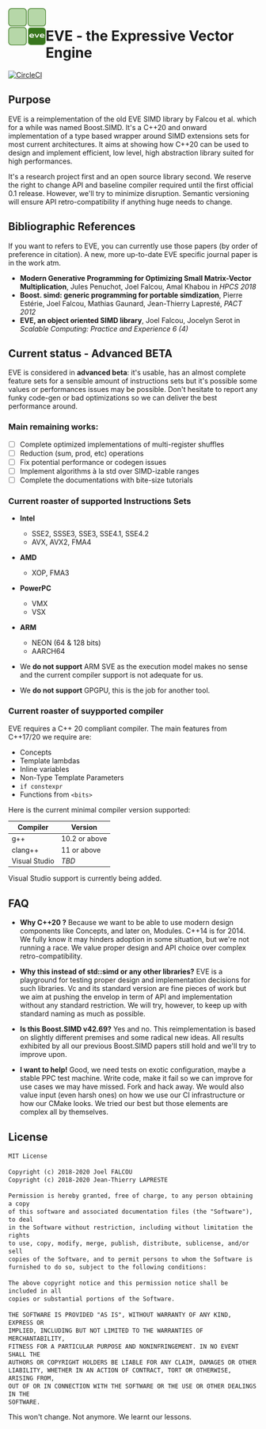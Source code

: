 <img src="https://github.com/jfalcou/eve/raw/develop/docs/logo.png" alt="" data-canonical-src="https://github.com/jfalcou/eve/raw/develop/docs/logo.png" align="left"  width="15%" height="15%" />

# EVE - the Expressive Vector Engine

[![CircleCI](https://circleci.com/gh/jfalcou/eve/tree/develop.svg?style=svg&circle-token=341ef01f38a05865882565127a64f692f650fc7b)](https://circleci.com/gh/jfalcou/eve/tree/develop)

## Purpose

EVE is a reimplementation of the old EVE SIMD library by Falcou et al. which for a while was
named Boost.SIMD. It's a C++20 and onward implementation of a type based wrapper around
SIMD extensions sets for most current architectures. It aims at showing how C++20 can be used
to design and implement efficient, low level, high abstraction library suited for high performances.

It's a research project first and an open source library second. We reserve the right to
change API and baseline compiler required until the first official 0.1 release. However, we'll try
to minimize disruption. Semantic versioning will ensure API retro-compatibility if anything huge
needs to change.

## Bibliographic References

If you want to refers to EVE, you can currently use those papers (by order of preference in citation). 
A new, more up-to-date EVE specific journal paper is in the work atm.

 - **Modern Generative Programming for Optimizing Small Matrix-Vector Multiplication**, Jules Penuchot, Joel Falcou, Amal Khabou in *HPCS 2018*
 - **Boost. simd: generic programming for portable simdization**, Pierre Estérie, Joel Falcou, Mathias Gaunard, Jean-Thierry Lapresté, *PACT 2012*
 - **EVE, an object oriented SIMD library**, Joel Falcou, Jocelyn Serot in *Scalable Computing: Practice and Experience 6 (4)*

## Current status - Advanced BETA

EVE is considered in **advanced beta**: it's usable, has an almost complete feature sets for a sensible amount of instructions sets but it's possible some values or performances issues may be possible. Don't hesitate to report any funky code-gen or bad optimizations so we can deliver the best performance around.

### Main remaining works:

- [ ] Complete optimized implementations of multi-register shuffles
- [ ] Reduction (sum, prod, etc) operations
- [ ] Fix potential performance or codegen issues
- [ ] Implement algorithms à la std over SIMD-izable ranges
- [ ] Complete the documentations with bite-size tutorials

### Current roaster of supported Instructions Sets

 - **Intel**
   - SSE2, SSSE3, SSE3, SSE4.1, SSE4.2
   - AVX, AVX2, FMA4
 - **AMD**
   - XOP, FMA3
 - **PowerPC**
   - VMX
   - VSX
 - **ARM**
   - NEON (64 & 128 bits)
   - AARCH64 
   
 - We **do not support** ARM SVE as the execution model makes no sense and the current compiler support is not adequate for us.
 - We **do not support** GPGPU, this is the job for another tool. 
 
### Current roaster of suypported compiler

EVE requires a C++ 20 compliant compiler. The main features from C++17/20 we require are:
 - Concepts
 - Template lambdas
 - Inline variables
 - Non-Type Template Parameters
 - `if constexpr`
 - Functions from `<bits>`
 
Here is the current minimal compiler version supported:
 
| Compiler       | Version       |
| -------------- | ------------- |
| g++            | 10.2 or above |
| clang++        | 11   or above |
| Visual Studio  | *TBD*         |

Visual Studio support is currently being added.

## FAQ

 - **Why C++20 ?** Because we want to be able to use modern design components like Concepts, and later on, Modules. C++14 is for 2014.
   We fully know it may hinders adoption in some situation, but we're not running a race. We value proper design and API choice over
   complex retro-compatibility.
 
 - **Why this instead of std::simd or any other libraries?** EVE is a playground for testing proper
   design and implementation decisions for such libraries. Vc and its standard version are fine pieces
   of work but we aim at pushing the envelop in term of API and implementation without any standard
   restriction. We will try, however, to keep up with standard naming as much as possible.

 - **Is this Boost.SIMD v42.69?** Yes and no. This reimplementation is based on slightly different
   premises and some radical new ideas. All results exhibited by all our previous Boost.SIMD papers
   still hold and we'll try to improve upon.

 - **I want to help!** Good, we need tests on exotic configuration, maybe a stable PPC test machine.
   Write code, make it fail so we can improve for use cases we may have missed. Fork and hack away.
   We would also value input (even harsh ones) on how we use our CI infrastructure or how our CMake looks.
   We tried our best but those elements are complex all by themselves.

 ## License

  ```
  MIT License

Copyright (c) 2018-2020 Joel FALCOU
Copyright (c) 2018-2020 Jean-Thierry LAPRESTE

Permission is hereby granted, free of charge, to any person obtaining a copy
of this software and associated documentation files (the "Software"), to deal
in the Software without restriction, including without limitation the rights
to use, copy, modify, merge, publish, distribute, sublicense, and/or sell
copies of the Software, and to permit persons to whom the Software is
furnished to do so, subject to the following conditions:

The above copyright notice and this permission notice shall be included in all
copies or substantial portions of the Software.

THE SOFTWARE IS PROVIDED "AS IS", WITHOUT WARRANTY OF ANY KIND, EXPRESS OR
IMPLIED, INCLUDING BUT NOT LIMITED TO THE WARRANTIES OF MERCHANTABILITY,
FITNESS FOR A PARTICULAR PURPOSE AND NONINFRINGEMENT. IN NO EVENT SHALL THE
AUTHORS OR COPYRIGHT HOLDERS BE LIABLE FOR ANY CLAIM, DAMAGES OR OTHER
LIABILITY, WHETHER IN AN ACTION OF CONTRACT, TORT OR OTHERWISE, ARISING FROM,
OUT OF OR IN CONNECTION WITH THE SOFTWARE OR THE USE OR OTHER DEALINGS IN THE
SOFTWARE.
```

This won't change. Not anymore. 
We learnt our lessons.
